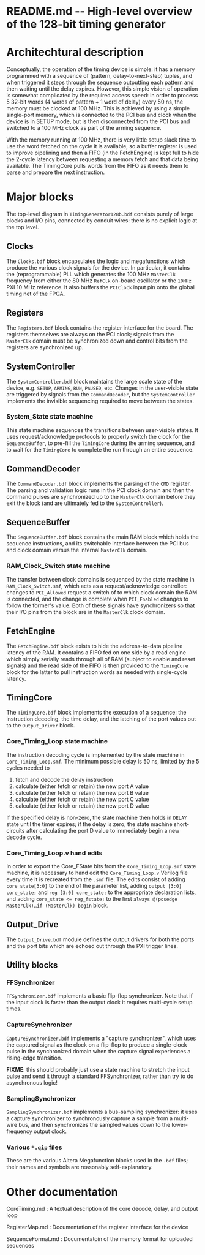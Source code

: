 README.md -- High-level overview of the 128-bit timing generator
================================================================

# Architechtural description

Conceptually, the operation of the timing device is simple: it has a memory programmed
with a sequence of (pattern, delay-to-next-step) tuples, and when triggered it
steps through the sequence outputting each pattern and then waiting until the delay
expires. However, this simple vision of operation is somewhat complicated by the
required access speed: in order to process 5 32-bit words (4 words of pattern + 1 word
of delay) every 50 ns, the memory must be clocked at 100 MHz. This is achieved by using a
simple single-port memory, which is connected to the PCI bus and clock when the device
is in SETUP mode, but is then disconnected from the PCI bus and switched to a 100 MHz
clock as part of the arming sequence.

With the memory running at 100 MHz, there is very little setup slack time to use the
word fetched on the cycle it is available, so a buffer register is used to improve
pipelining and then a FIFO (in the FetchEngine) is kept full to hide the 2-cycle
latency between requesting a memory fetch and that data being available. The TimingCore
pulls words from the FIFO as it needs them to parse and prepare the next instruction.

# Major blocks

The top-level diagram in `TimingGenerator128b.bdf` consists purely of large blocks
and I/O pins, connected by conduit wires: there is no explicit logic at the top level.

## Clocks

The `Clocks.bdf` block encapsulates the logic and megafunctions which produce the various
clock signals for the device. In particular, it contains the (reprogrammable) PLL which
generates the 100 MHz `MasterClk` frequency from either the 80 MHz `RefClk` on-board
oscillator or the `10MHz` PXI 10 MHz reference. It also buffers the `PCIClock` input
pin onto the global timing net of the FPGA.

## Registers

The `Registers.bdf` block contains the register interface for the board. The registers
themselves are always on the PCI clock; signals from the `MasterClk` domain must be
synchronized down and control bits from the registers are synchronized up.

## SystemController

The `SystemController.bdf` block maintains the large scale state of the device, e.g.
`SETUP`, `ARMING`, `RUN`, `PAUSED`, etc. Changes in the user-visible state are triggered
by signals from the `CommandDecoder`, but the `SystemController` implements the invisible
sequencing required to move between the states.

### System_State state machine

This state machine sequences the transitions between user-visible states. It uses
request/acknowledge protocols to properly switch the clock for the `SequenceBuffer`,
to pre-fill the `TimingCore` during the arming sequence, and to wait for the `TimingCore`
to complete the run through an entire sequence.

## CommandDecoder

The `CommandDecoder.bdf` block implements the parsing of the `CMD` register. The parsing
and validation logic runs in the PCI clock domain and then the command pulses are
synchronized up to the `MasterClk` domain before they exit the block (and are ultimately
fed to the `SystemController`).

## SequenceBuffer

The `SequenceBuffer.bdf` block contains the main RAM block which holds the sequence instructions,
and its switchable interface between the PCI bus and clock domain versus the internal
`MasterClk` domain.

### RAM_Clock_Switch state machine

The transfer between clock domains is sequenced by the state machine in `RAM_Clock_Switch.smf`,
which acts as a request/acknowledge controller: changes to `PCI_Allowed` request a switch
of to which clock domain the RAM is connected, and the change is complete when `PCI_Enabled`
changes to follow the former's value. Both of these signals have synchronizers so that
their I/O pins from the block are in the `MasterClk` clock domain.

## FetchEngine

The `FetchEngine.bdf` block exists to hide the address-to-data pipeline latency of the RAM.
It contains a FIFO fed on one side by a read engine which simply serially reads through
all of RAM (subject to enable and reset signals) and the read side of the FIFO is then
provided to the `TimingCore` block for the latter to pull instruction words as needed with
single-cycle latency.

## TimingCore

The `TimingCore.bdf` block implements the execution of a sequence: the instruction decoding,
the time delay, and the latching of the port values out to the `Output_Driver` block.

### Core_Timing_Loop state machine

The instruction decoding cycle is implemented by the state machine in `Core_Timing_Loop.smf`.
The minimum possible delay is 50 ns, limited by the 5 cycles needed to
  1. fetch and decode the delay instruction
  2. calculate (either fetch or retain) the new port A value
  3. calculate (either fetch or retain) the new port B value
  4. calculate (either fetch or retain) the new port C value
  5. calculate (either fetch or retain) the new port D value

If the specified delay is non-zero, the state machine then holds in `DELAY` state until the
timer expires; if the delay is zero, the state machine short-circuits after calculating
the port D value to immediately begin a new decode cycle.

### Core_Timing_Loop.v hand edits

In order to export the Core\_FState bits from the `Core_Timing_Loop.smf` state machine,
it is necessary to hand edit the `Core_Timing_Loop.v` Verilog file every time it is
recreated from the `.smf` file. The edits consist of adding `core_state[3:0]` to the
end of the parameter list, adding `output [3:0] core_state;` and `reg [3:0] core_state;`
to the appropriate declaration lists, and adding `core_state <= reg_fstate;` to the
first `always @(posedge MasterClk)`..`if (MasterClk) begin` block.

## Output_Drive

The `Output_Drive.bdf` module defines the output drivers for both the ports and
the port bits which are echoed out through the PXI trigger lines.

## Utility blocks

### FFSynchronizer

`FFSynchronizer.bdf` implements a basic flip-flop synchronizer. Note that if
the input clock is faster than the output clock it requires multi-cycle setup times.

### CaptureSynchronizer

`CaptureSynchronizer.bdf` implements a "capture synchronizer", which uses the captured
signal as the clock on a flip-flop to produce a single-clock pulse in the synchronized
domain when the capture signal experiences a rising-edge transition.

**FIXME**: this should probably just use a state machine to stretch the input pulse
and send it through a standard FFSynchronizer, rather than try to do asynchronous logic!

### SamplingSynchronizer

`SamplingSynchronizer.bdf` implements a bus-sampling synchronizer: it uses a capture
synchronizer to synchronously capture a sample from a multi-wire bus, and then
synchronizes the sampled values down to the lower-frequency output clock.

### Various `*.qip` files

These are the various Altera Megafunction blocks used in the `.bdf` files; their names
and symbols are reasonably self-explanatory.

# Other documentation

CoreTiming.md
:  A textual description of the core decode, delay, and output loop

RegisterMap.md
:  Documentation of the register interface for the device

SequenceFormat.md
:  Documentatoin of the memory format for uploaded sequences

